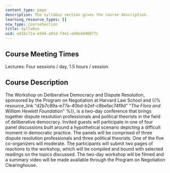 ```yaml
---
content_type: page
description: The syllabus section gives the course description.
learning_resource_types: []
ocw_type: CourseSection
title: Syllabus
uid: ed1bc71a-e594-a01d-f4e1-eb8edd40077c
---
```


Course Meeting Times
--------------------

Lectures: Four sessions / day, 1.5 hours / session

Course Description
------------------

The Workshop on Deliberative Democracy and Dispute Resolution, sponsored by the Program on Negotiation at Harvard Law School and {{% resource_link "d2b7c89a-e77a-40bd-b2ef-c8befac74f9d" "_The Flora and William Hewlett Foundation_" %}}, is a two-day conference that brings together dispute resolution professionals and political theorists in the field of deliberative democracy. Invited guests will participate in one of four panel discussions built around a hypothetical scenario depicting a difficult moment in democratic practice. The panels will be comprised of three dispute resolution professionals and three political theorists. One of the five co-organizers will moderate. The participants will submit two pages of reactions to the workshop, which will be compiled and bound with selected readings on the topics discussed. The two-day workshop will be filmed and a summary video will be made available through the Program on Negotiation Clearinghouse.
